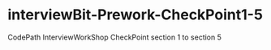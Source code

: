 # interviewBit-Prework-CheckPoint1-5
CodePath InterviewWorkShop
CheckPoint section 1  to section 5 

